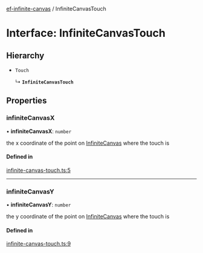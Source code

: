[ef-infinite-canvas](api/README.md) / InfiniteCanvasTouch

# Interface: InfiniteCanvasTouch

## Hierarchy

- `Touch`

  ↳ **`InfiniteCanvasTouch`**

## Properties

### infiniteCanvasX

• **infiniteCanvasX**: `number`

the x coordinate of the point on [InfiniteCanvas](api/interfaces/InfiniteCanvas.md) where the touch is

#### Defined in

[infinite-canvas-touch.ts:5](https://github.com/emilefokkema/infinite-canvas/blob/65104bb/src/api-surface/infinite-canvas-touch.ts#L5)

___

### infiniteCanvasY

• **infiniteCanvasY**: `number`

the y coordinate of the point on [InfiniteCanvas](api/interfaces/InfiniteCanvas.md) where the touch is

#### Defined in

[infinite-canvas-touch.ts:9](https://github.com/emilefokkema/infinite-canvas/blob/65104bb/src/api-surface/infinite-canvas-touch.ts#L9)
